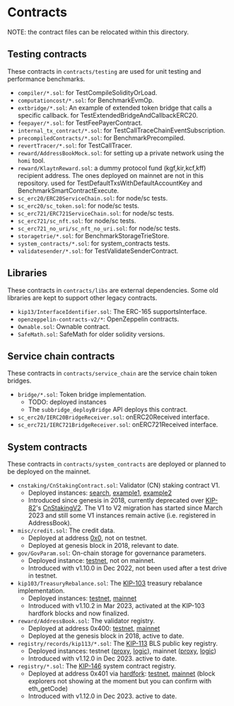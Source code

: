 # Contracts

NOTE: the contract files can be relocated within this directory.

## Testing contracts

These contracts in `contracts/testing` are used for unit testing and performance benchmarks.

- `compiler/*.sol`: for TestCompileSolidityOrLoad.
- `computationcost/*.sol`: for BenchmarkEvmOp.
- `extbridge/*.sol`: An example of extended token bridge that calls a specific callback. for TestExtendedBridgeAndCallbackERC20.
- `feepayer/*.sol`: for TestFeePayerContract.
- `internal_tx_contract/*.sol`: for TestCallTraceChainEventSubscription.
- `precompiledContracts/*.sol`: for BenchmarkPrecompiled.
- `revertTracer/*.sol`: for TestCallTracer.
- `reward/AddressBookMock.sol`: for setting up a private network using the `homi` tool.
- `reward/KlaytnReward.sol`: a dummy protocol fund (kgf,kir,kcf,kff) recipient address. The ones deployed on mainnet are not in this repository. used for TestDefaultTxsWithDefaultAccountKey and BenchmarkSmartContractExecute.
- `sc_erc20/ERC20ServiceChain.sol`: for node/sc tests.
- `sc_erc20/sc_token.sol`: for node/sc tests.
- `sc_erc721/ERC721ServiceChain.sol`: for node/sc tests.
- `sc_erc721/sc_nft.sol`: for node/sc tests.
- `sc_erc721_no_uri/sc_nft_no_uri.sol`: for node/sc tests.
- `storagetrie/*.sol`: for BenchmarkStorageTrieStore.
- `system_contracts/*.sol`: for system_contracts tests.
- `validatesender/*.sol`: for TestValidateSenderContract.

## Libraries

These contracts in `contracts/libs` are external dependencies. Some old libraries are kept to support other legacy contracts.

- `kip13/InterfaceIdentifier.sol`: The ERC-165 supportsInterface.
- `openzeppelin-contracts-v2/*`: OpenZeppelin contracts.
- `Ownable.sol`: Ownable contract.
- `SafeMath.sol`: SafeMath for older solidity versions.

## Service chain contracts

These contracts in `contracts/service_chain` are the service chain token bridges.

- `bridge/*.sol`: Token bridge implementation.
  - TODO: deployed instances
  - The `subbridge_deployBridge` API deploys this contract.
- `sc_erc20/IERC20BridgeReceiver.sol`: onERC20Received interface.
- `sc_erc721/IERC721BridgeReceiver.sol`: onERC721Received interface.

## System contracts

These contracts in `contracts/system_contracts` are deployed or planned to be deployed on the mainnet.

- `cnstaking/CnStakingContract.sol`: Validator (CN) staking contract V1.
  - Deployed instances: [search](https://klaytnscope.com/search/tokens-nft-account?key=CN%20V1), [example1](https://klaytnscope.com/account/0x49ee0e773da2635ba01a4f808c7f1a833a97c3d9?tabId=contractCode), [example2](https://klaytnscope.com/account/0xcaab49742bacb49b1cbe27b035cdee5efde1bb5a?tabId=txList)
  - Introduced since genesis in 2018, currently deprecated over [KIP-82](https://github.com/klaytn/kips/blob/main/KIPs/kip-82.md)'s [CnStakingV2](https://github.com/klaytn/governance-contracts-audit). The V1 to V2 migration has started since March 2023 and still some V1 instances remain active (i.e. registered in AddressBook).
- `misc/credit.sol`: The credit data.
  - Deployed at address [0x0](https://klaytnscope.com/account/0x0000000000000000000000000000000000000000?tabId=contractCode), not on testnet.
  - Deployed at genesis block in 2018, relevant to date.
- `gov/GovParam.sol`: On-chain storage for governance parameters.
  - Deployed instance: [testnet](https://baobab.klaytnscope.com/account/0x84214cec245d752a9f2faf355b59ddf7f58a6edb?tabId=contractCode), not on mainnet.
  - Introduced with v1.10.0 in Dec 2022, not been used after a test drive in testnet.
- `kip103/TreasuryRebalance.sol`: The [KIP-103](https://github.com/klaytn/kips/blob/main/KIPs/kip-103.md) treasury rebalance implementation.
  - Deployed instances: [testnet](https://baobab.klaytnscope.com/account/0xD5ad6D61Dd87EdabE2332607C328f5cc96aeCB95?tabId=contractCode), [mainnet](https://klaytnscope.com/account/0xD5ad6D61Dd87EdabE2332607C328f5cc96aeCB95?tabId=contractCode)
  - Introduced with v1.10.2 in Mar 2023, activated at the KIP-103 hardfork blocks and now finalized.
- `reward/AddressBook.sol`: The validator registry.
  - Deployed at address 0x400: [testnet](https://baobab.klaytnscope.com/account/0x0000000000000000000000000000000000000400?tabId=contractCode), [mainnet](https://klaytnscope.com/account/0x0000000000000000000000000000000000000400?tabId=contractCode)
  - Deployed at the genesis block in 2018, active to date.
- `registry/records/kip113/*.sol`: The [KIP-113](https://github.com/klaytn/kips/blob/main/KIPs/kip-113.md) BLS public key registry.
  - Deployed instances: testnet ([proxy](https://baobab.klaytnscope.com/account/0x4BEed0651C46aE5a7CB3b7737345d2ee733789e6?tabId=contractCode), [logic](https://baobab.klaytnscope.com/account/0x6751096fe72d835307d7e635aed51296948b93c5?tabId=contractCode)), mainnet ([proxy](https://klaytnscope.com/account/0x3e80e75975bdb8e04B800485DD28BebeC6d97679?tabId=contractCode), [logic](https://klaytnscope.com/account/0xb5ed8d6edd437a0d6ae828580c0aef5678d87f1a?tabId=contractCode))
  - Introduced with v1.12.0 in Dec 2023. active to date.
- `registry/*.sol`: The [KIP-146](https://github.com/klaytn/kips/blob/main/KIPs/kip-146.md) system contract registry.
  - Deployed at address 0x401 via [hardfork](../consensus/istanbul/backend/engine.go#L547): [testnet](https://baobab.klaytnfinder.io/account/0x0000000000000000000000000000000000000401), [mainnet](https://www.klaytnfinder.io/account/0x0000000000000000000000000000000000000401) (block explorers not showing at the moment but you can confirm with eth_getCode)
  - Introduced with v1.12.0 in Dec 2023. active to date.

